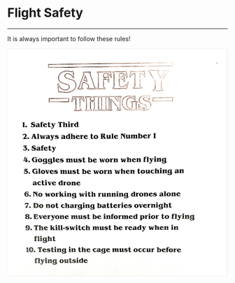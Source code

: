 # Flight Safety
---
It is always important to follow these rules!

<p align="center">
<kbd>
  <img src="../../img/flying/safety_rules.png">
</kbd>
</p>